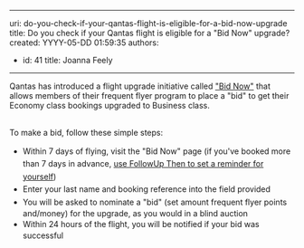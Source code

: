 

---
uri: do-you-check-if-your-qantas-flight-is-eligible-for-a-bid-now-upgrade
title: Do you check if your Qantas flight is eligible for a "Bid Now" upgrade?
created: YYYY-05-DD 01:59:35
authors:
  - id: 41
    title: Joanna Feely
---




<span class='intro'> ​​​Qantas has introduced a flight upgrade initiative called <a href="http&#58;//www.qantas.com/travel/airlines/upgrade/global/en" target="_blank">&quot;Bid Now&quot;</a>&#160;that allows members of their frequent flyer program to place a &quot;bid&quot; to get their Economy class&#160;bookings upgraded to Business class.&#160;<div><br></div><div>To make a bid, follow these simple steps&#58;</div> </span>

<ul><li><span style="line-height&#58;1.6;">​</span><span style="line-height&#58;1.6;">​​Within 7 days of flying, visit the &quot;Bid ​Now&quot;​ page (if you've booked more than 7 days in advance,&#160;​<a href="/_layouts/15/FIXUPREDIRECT.ASPX?WebId=3dfc0e07-e23a-4cbb-aac2-e778b71166a2&amp;TermSetId=07da3ddf-0924-4cd2-a6d4-a4809ae20160&amp;TermId=aa8c8dd3-1cd7-414c-b13e-d1a225e05ef0">use FollowUp Then to set a reminder for yourself</a>)</span><br></li><li><span style="line-height&#58;1.6;">Enter&#160;your last name and booking reference into the field provided</span></li><li><span style="line-height&#58;1.6;">You will be asked to nominate a &quot;bid&quot; (set amount frequent flyer&#160;points and/money) for the upgrade, as you would in a blind auction</span></li><li><span style="line-height&#58;1.6;">Within 24 hours of the flight, you will be notified if your bid was successful&#160;</span></li></ul>



